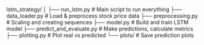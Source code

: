 lstm_strategy/
│
├── run_lstm.py                     # Main script to run everything
├── data_loader.py                 # Load & preprocess stock price data
├── preprocessing.py               # Scaling and creating sequences
├── model.py                       # Build and train LSTM model
├── predict_and_evaluate.py       # Make predictions, calculate metrics
├── plotting.py                    # Plot real vs predicted
└── plots/                         # Save prediction plots
